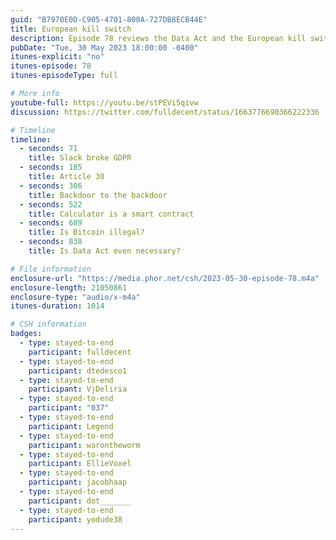 ```yaml
---
guid: "B7970E0D-C905-4701-800A-727DB8ECB44E"
title: European kill switch
description: Episode 78 reviews the Data Act and the European kill switch that will be required for smart contracts. It discusses whether the calculator app is a smart contract itself, based on the regulation interpretation. The potential illegality of Bitcoin and Ethereum mining unless they have backdoors is also explored. 
pubDate: "Tue, 30 May 2023 18:00:00 -0400"
itunes-explicit: "no"
itunes-episode: 78
itunes-episodeType: full

# More info
youtube-full: https://youtu.be/stPEVi5qivw
discussion: https://twitter.com/fulldecent/status/1663776690366222336

# Timeline
timeline:
  - seconds: 71
    title: Slack broke GDPR
  - seconds: 185
    title: Article 30
  - seconds: 306
    title: Backdoor to the backdoor
  - seconds: 522
    title: Calculator is a smart contract
  - seconds: 689
    title: Is Bitcoin illegal?
  - seconds: 838
    title: Is Data Act even necessary?

# File information
enclosure-url: "https://media.phor.net/csh/2023-05-30-episode-78.m4a"
enclosure-length: 21050861
enclosure-type: "audio/x-m4a"
itunes-duration: 1014

# CSH information
badges:
  - type: stayed-to-end
    participant: fulldecent
  - type: stayed-to-end
    participant: dtedesco1
  - type: stayed-to-end
    participant: VjDeliria
  - type: stayed-to-end
    participant: "037"
  - type: stayed-to-end
    participant: Legend
  - type: stayed-to-end
    participant: warontheworm
  - type: stayed-to-end
    participant: EllieVoxel
  - type: stayed-to-end
    participant: jacobhaap
  - type: stayed-to-end
    participant: dot_______
  - type: stayed-to-end
    participant: yodude38
---
```

